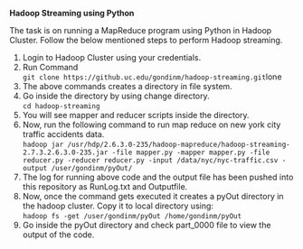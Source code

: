 **Hadoop Streaming using Python**   

The task is on running a MapReduce program using Python in Hadoop Cluster. Follow the below mentioned steps to perform Hadoop streaming.  

1. Login to Hadoop Cluster using your credentials.
2. Run Command  
``git clone https://github.uc.edu/gondinm/hadoop-streaming.git``lone    
3. The above commands creates a directory in file system.  
4. Go inside the directory by using change directory.  
``cd hadoop-streaming``  
5. You will see mapper and reducer scripts inside the directory.  
6. Now, run the following command to run map reduce on new york city traffic accidents data.  
``hadoop jar /usr/hdp/2.6.3.0-235/hadoop-mapreduce/hadoop-streaming-2.7.3.2.6.3.0-235.jar -file mapper.py -mapper mapper.py -file reducer.py -reducer reducer.py -input /data/nyc/nyc-traffic.csv -output /user/gondinm/pyOut/``  
7. The log for running above code and the output file has been pushed into this repository as RunLog.txt and Outputfile.  
8. Now, once the command gets executed it creates a pyOut directory in the hadoop cluster. Copy it to local directory using:  
``hadoop fs -get /user/gondinm/pyOut /home/gondinm/pyOut``  
9. Go inside the pyOut directory and check part_0000 file to view the output of the code.  
